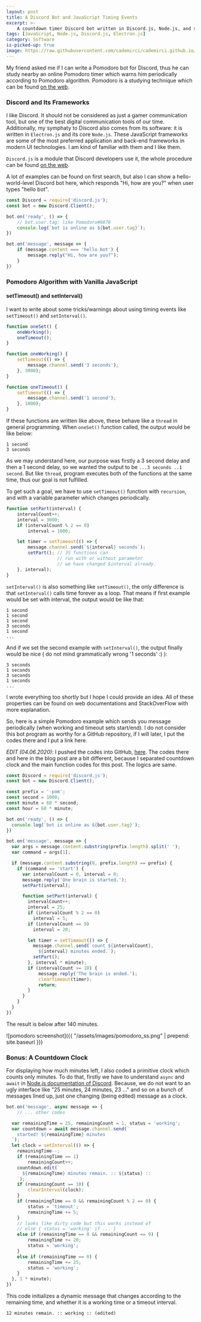 ```yaml
---
layout: post
title: A Discord Bot and JavaScript Timing Events
excerpt: >-
    A countdown timer Discord bot written in Discord.js, Node.js, and some tricks about setTimeout() and setInterval() functions.
tags: [JavaScript, Node.js, Discord.js, Electron.js]
category: Software
is-picked-up: true
image: https://raw.githubusercontent.com/cademirci/cademirci.github.io/master/assets/images/pomodoro_ss.png
---
```


My friend asked me if I can write a Pomodoro bot for Discord, thus he can study nearby an online Pomodoro timer which warns him periodically according to Pomodoro algorithm. Pomodoro is a studying technique which can be found [on the web](https://www.google.com/search?sxsrf=ALeKk01WQwuEZkGaewswu69rX9GgSTsx5Q%3A1590490363776&ei=-_TMXrS9Ls7ergSfjJLoCA&q=pomodoro+technique&oq=pomodoro+tech&gs_lcp=CgZwc3ktYWIQAxgAMgIIADICCAAyAggAMgIIADIFCAAQywEyAggAMgIIADIFCAAQywEyBQgAEMsBMgUIABDLAToECAAQRzoECCMQJzoECAAQQzoFCAAQgwE6BwgAEIMBEENQ2ihYuDRg9kBoAHABeACAAbsBiAHDBpIBAzAuNZgBAKABAaoBB2d3cy13aXo&sclient=psy-ab).

### Discord and Its Frameworks

I like Discord. It should not be considered as just a gamer communication tool, but one of the best digital communication tools of our time. Additionally, my symphaty to Discord also comes from its software: it is written in `Electron.js` and its core `Node.js`. These JavaScript frameworks are some of the most preferred application and back-end frameworks in modern UI technologies. I am kind of familiar with them and I like them.

`Discord.js` is a module that Discord developers use it, the whole procedure can be found [on the web](https://www.digitaltrends.com/gaming/how-to-make-a-discord-bot/).

A lot of examples can be found on first search, but also I can show a hello-world-level Discord bot here, which responds "Hi, how are you?" when user types "hello bot".

```javascript
const Discord = require('discord.js');
const bot = new Discord.Client();

bot.on('ready', () => {
    // bot.user.tag: like Pomodoro#9876
    console.log(`bot is online as ${bot.user.tag}`);
})

bot.on('message', message => {
    if (message.content === 'hello bot') {
        message.reply("Hi, how are you?");
    }
})
```

### Pomodoro Algorithm with Vanilla JavaScript

#### setTimeout() and setInterval()

I want to write about some tricks/warnings about using timing events like `setTimeout()` and `setInterval()`.

```javascript
function oneSet() {
    oneWorking();
    oneTimeout();
}

function oneWorking() {
    setTimeout(() => {
        message.channel.send('3 seconds');
    }, 3000);
}

function oneTimeout() {
    setTimeout(() => {
        message.channel.send('1 second');
    }, 1000);
}
```

If these functions are written like above, these behave like a `thread` in general programming. When `oneSet()` function called, the output would be like below:

```
1 second
3 seconds
```

As we may understand here, our purpose was firstly a 3 second delay and then a 1 second delay, so we wanted the output to be `...3 seconds ..1 second`. But like `thread`, program executes both of the functions at the same time, thus our goal is not fulfilled.

To get such a goal, we have to use `setTimeout()` function with `recursion`, and with a variable parameter which changes periodically.

```javascript
function setPart(interval) {
    intervalCount++;
    interval = 3000;
    if (intervalCount % 2 == 0)
        interval = 1000;

    let timer = setTimeout(() => {
        message.channel.send(`${interval} seconds`);
        setPart(); // JS functions can
                   // run with or without parameter
                   // we have changed $interval already.
    }, interval);
}
```

`setInterval()` is also something like `setTimeout()`, the only difference is that `setInterval()` calls time forever as a loop. That means if first example would be set with interval, the output would be like that:

```
1 second
1 second
1 second
3 seconds
1 second
...
```

And if we set the second example with `setInterval()`, the output finally would be nice ( do not mind grammatically wrong '1 seconds' :) ):

```
3 seconds
1 seconds
3 seconds
1 seconds
...
```

I wrote everything too shortly but I hope I could provide an idea. All of these properties can be found on web documentations and StackOverFlow with more explanation.

So, here is a simple Pomodoro example which sends you message periodically (when working and timeout sets start/end). I do not consider this bot program as worthy for a GitHub repository, if I will later, I put the codes there and I put a link here.

*EDIT (04.06.2020)*: I pushed the codes into GitHub, [here](https://github.com/cademirci/pomodoro-bot). The codes there and here in the blog post are a bit different, because I separated countdown clock and the main function codes for this post. The logics are same.

```javascript
const Discord = require('discord.js');
const bot = new Discord.Client();

const prefix = '-pom';
const second = 1000;
const minute = 60 * second;
const hour = 60 * minute;

bot.on('ready', () => {
  console.log(`bot is online as ${bot.user.tag}`);
})

bot.on('message', message => {
  var args = message.content.substring(prefix.length).split(' ');
  var command = args[1];

  if (message.content.substring(0, prefix.length) == prefix) {
    if (command == 'start') {
      var intervalCount = 0, interval = 0;
      message.reply('One brain is started.');
      setPart(interval);

      function setPart(interval) {
        intervalCount++;
        interval = 25;
        if (intervalCount % 2 == 0)
          interval = 5;
        if (intervalCount == 9)     
          interval = 20;

        let timer = setTimeout(() => {
          message.channel.send(`count ${intervalCount},
            ${interval} minutes ended.`);
          setPart();
        }, interval * minute);
        if (intervalCount >= 10) {
            message.reply('The brain is ended.');
            clearTimeout(timer);
            return;
        }
      }
    }
  }
})
```

The result is below after 140 minutes.

![pomodoro screenshot]({{ "/assets/images/pomodoro_ss.png" | prepend: site.baseurl }})

### Bonus: A Countdown Clock

For displaying how much minutes left, I also coded a primitive clock which counts only minutes. To do that, firstly we have to understand `async` and `await` in [Node.js documentation of Discord](https://discordjs.guide/additional-info/async-await.html). Because, we do not want to an ugly interface like "25 minutes, 24 minutes, 23 ..." and so on a bunch of messages lined up, just one changing (being edited) message as a clock.

```javascript
bot.on('message', async message => {
    // ... other codes

  var remainingTime = 25, remainingCount = 1, status = 'working';
  var countdown = await message.channel.send(`
    started! ${remainingTime} minutes
  `);
  let clock = setInterval(() => {
    remainingTime--;
    if (remainingTime == 1)
        remainingCount++;
    countdown.edit(`
      ${remainingTime} minutes remain. :: ${status} ::
    `);
    if (remainingCount == 10) {
        clearInterval(clock);
    }
    if (remainingTime == 0 && remainingCount % 2 == 0) {
        status = 'timeout';
        remainingTime += 5;
    }
    // looks like dirty code but this works instead of
    // else { status = 'working' if ... }
    else if (remainingTime == 0 && remainingCount == 9) {
        remainingTime += 20;
        status = 'working';
    }
    else if (remainingTime == 0) {
        remainingTime += 25;
        status = 'working';
    }
  }, 1 * minute);
})
```

This code initializes a dynamic message that changes according to the remaining time, and whether it is a working time or a timeout interval.

```
12 minutes remain. :: working :: (edited)
```
